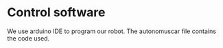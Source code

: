 Control software
====

We use arduino IDE to program our robot. The autonomuscar file contains the code used.
